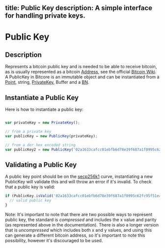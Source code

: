 title: Public Key
description: A simple interface for handling private keys.
---
# Public Key

## Description

Represents a bitcoin public key and is needed to be able to receive bitcoin, as is usually represented as a bitcoin [Address](address.md), see the official [Bitcoin Wiki](https://en.bitcoin.it/wiki/Technical_background_of_version_1_Bitcoin_addresses). A PublicKey in Bitcore is an immutable object and can be instantiated from a [Point](crypto.md), string, [PrivateKey](privatekey.md), Buffer and a [BN](crypto.md).

## Instantiate a Public Key

Here is how to instantiate a public key:

```javascript

var privateKey = new PrivateKey();

// from a private key
var publicKey = new PublicKey(privateKey);

// from a der hex encoded string
var publicKey2 = new PublicKey('02a1633cafcc01ebfb6d78e39f687a1f0995c62fc95f51ead10a02ee0be551b5dc');

```

## Validating a Public Key

A public key point should be on the [secp256k1](https://en.bitcoin.it/wiki/Secp256k1) curve, instantiating a new PublicKey will validate this and will throw an error if it's invalid. To check that a public key is valid:

```javascript
if (PublicKey.isValid('02a1633cafcc01ebfb6d78e39f687a1f0995c62fc95f51ead10a02ee0be551b5dc')){
  // valid public key
}
```

Note: It's important to note that there are two possible ways to represent public key, the standard is *compressed* and includes the x value and parity (as represented above in the documentation). There is also a longer version that is *uncompressed* which includes both x and y values, and using this can generate a different bitcoin address, so it's important to note this possibility, however it's discouraged to be used.
